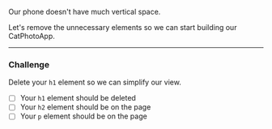 <!--
title=Delete HTML Elements
code=<h1>Hello</h1>\n\n<h2>CatPhotoApp</h2>\n\n<p>Kitty ipsum dolor sit amet, shed everywhere shed everywhere stretching attack your ankles chase the red dot, hairball run catnip eat the grass sniff.</p>
-->


Our phone doesn't have much vertical space.

Let's remove the unnecessary elements so we can start building our CatPhotoApp.

---
### Challenge

Delete your `h1` element so we can simplify our view.

- [ ] Your `h1` element should be deleted <!--!has("h1")-->
- [ ] Your `h2` element should be on the page <!--has("h2")-->
- [ ] Your `p` element should be on the page <!--has("p")-->